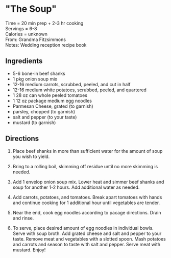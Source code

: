 "The Soup"
======

Time = 20 min prep + 2-3 hr cooking\
Servings = 6-8\
Calories = unknown\
From: Grandma Fitzsimmons \
Notes: Wedding reception recipe book

**Ingredients**
----
-  5-6 bone-in beef shanks
-  1 pkg onion soup mix
-  12-16 medium carrots, scrubbed, peeled, and cut in half
-  12-16 medium white potatoes, scrubbed, peeled, and quartered
-  1 28 oz can whole peeled tomatoes
-  1 12 oz package medium egg noodles
-  Parmesan Cheese, grated (to garnish)
-  parsley, chopped (to garnish)
-  salt and pepper (to your taste)
-  mustard (to garnish)

**Directions**
----
1.  Place beef shanks in more than sufficient water for the amount of soup you wish to yield. 

2.  Bring to a rolling boil, skimming off residue until no more skimming is needed. 

3.  Add 1 envelop onion soup mix. Lower heat and simmer beef shanks and soup for another 1-2 hours. Add additional water as needed. 

4.  Add carrots, potatoes, and tomatoes. Break apart tomatoes with hands and continue cooking for 1 additional hour until vegetables are tender. 

5.  Near the end, cook egg noodles according to pacage directions. Drain and rinse.

6. To serve, place desired amount of egg noodles in individual bowls. Serve with soup broth. Add grated cheese and salt and pepper to your taste. Remove meat and vegetables with a slotted spoon. Mash potatoes and carrots and season to taste with salt and pepper. Serve meat with mustard. Enjoy!
